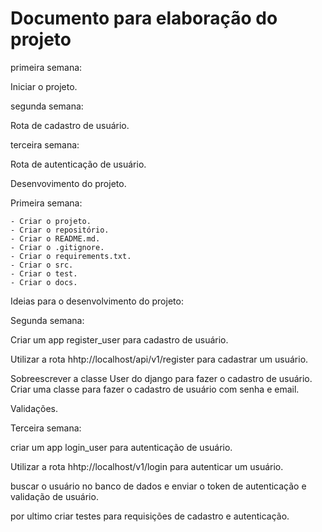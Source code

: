 # Documento para elaboração do projeto

primeira semana:

Iniciar o projeto.

segunda semana:

Rota de cadastro de usuário.

terceira semana:

Rota de autenticação de usuário.

Desenvovimento do projeto.

Primeira semana:

    - Criar o projeto.
    - Criar o repositório.
    - Criar o README.md.
    - Criar o .gitignore.
    - Criar o requirements.txt.
    - Criar o src.
    - Criar o test.
    - Criar o docs.


Ideias para o desenvolvimento do projeto:

Segunda semana:    

Criar um app register_user para cadastro de usuário.

Utilizar a rota hhtp://localhost/api/v1/register para cadastrar um usuário.

Sobreescrever a classe User do django para fazer o cadastro de usuário. Criar uma classe para fazer o cadastro de usuário com senha e email.

Validações.

Terceira semana:

criar um app login_user para autenticação de usuário.

Utilizar a rota hhtp://localhost/v1/login para autenticar um usuário.

buscar o usuário no banco de dados e enviar o token de autenticação e validação de usuário.

por ultimo criar testes para requisições de cadastro e autenticação.






   

    